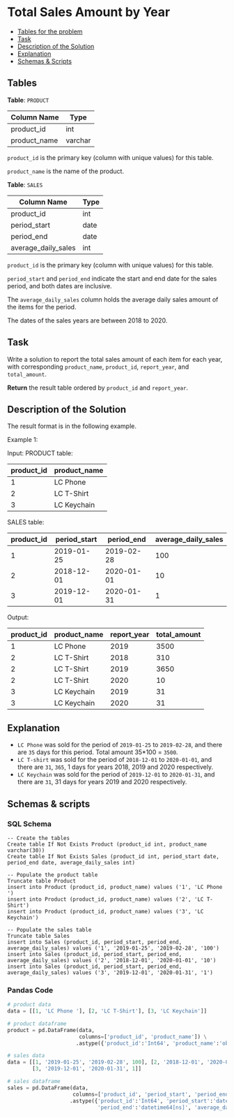 # Total Sales Amount by Year

- [Tables for the problem](#tables)
- [Task](#task)
- [Description of the Solution](#description-of-the-solution)
- [Explanation](#explanation)
- [Schemas & Scripts](#schemas--scripts)

## Tables 

**Table**: `PRODUCT`

| Column Name  | Type    |
|--------------|---------|
| product_id   | int     |
| product_name | varchar |

`product_id` is the primary key (column with unique values) for this table.

`product_name` is the name of the product.

**Table**: `SALES`

| Column Name         | Type |
|---------------------|------|
| product_id          | int  |
| period_start        | date |
| period_end          | date |
| average_daily_sales | int  |

`product_id` is the primary key (column with unique values) for this table. 

`period_start` and `period_end` indicate the start and end date for the sales period, and both dates are inclusive.

The `average_daily_sales` column holds the average daily sales amount of the items for the period.

The dates of the sales years are between 2018 to 2020.

## Task

Write a solution to report the total sales amount of each item for each year, with corresponding `product_name`, 
`product_id`, `report_year`, and `total_amount`.

**Return** the result table ordered by `product_id` and `report_year`.

## Description of the Solution ##

The result format is in the following example.

Example 1:

Input: 
PRODUCT table:

| product_id | product_name |
|------------|--------------|
| 1          | LC Phone     |
| 2          | LC T-Shirt   |
| 3          | LC Keychain  |

SALES table:

| product_id | period_start | period_end | average_daily_sales |
|------------|--------------|------------|---------------------|
| 1          | 2019-01-25   | 2019-02-28 | 100                 |
| 2          | 2018-12-01   | 2020-01-01 | 10                  |
| 3          | 2019-12-01   | 2020-01-31 | 1                   |

Output: 

| product_id | product_name | report_year | total_amount |
|------------|--------------|-------------|--------------|
| 1          | LC Phone     | 2019        | 3500         |
| 2          | LC T-Shirt   | 2018        | 310          |
| 2          | LC T-Shirt   | 2019        | 3650         |
| 2          | LC T-Shirt   | 2020        | 10           |
| 3          | LC Keychain  | 2019        | 31           |
| 3          | LC Keychain  | 2020        | 31           |

## Explanation ##

- `LC Phone` was sold for the period of `2019-01-25` to `2019-02-28`, and there are `35` days for this period. 
Total amount 35*100 = `3500`. 
- `LC T-shirt` was sold for the period of `2018-12-01` to `2020-01-01`, and there are `31`, `365`, 
1 days for years 2018, 2019 and 2020 respectively.
- `LC Keychain` was sold for the period of `2019-12-01` to `2020-01-31`, and there are `31`, 
31 days for years 2019 and 2020 respectively.

## Schemas & scripts

### SQL Schema

```genericsql
-- Create the tables
Create table If Not Exists Product (product_id int, product_name varchar(30))
Create table If Not Exists Sales (product_id int, period_start date, period_end date, average_daily_sales int)

-- Populate the product table    
Truncate table Product
insert into Product (product_id, product_name) values ('1', 'LC Phone ')
insert into Product (product_id, product_name) values ('2', 'LC T-Shirt')
insert into Product (product_id, product_name) values ('3', 'LC Keychain')

-- Populate the sales table    
Truncate table Sales
insert into Sales (product_id, period_start, period_end, average_daily_sales) values ('1', '2019-01-25', '2019-02-28', '100')
insert into Sales (product_id, period_start, period_end, average_daily_sales) values ('2', '2018-12-01', '2020-01-01', '10')
insert into Sales (product_id, period_start, period_end, average_daily_sales) values ('3', '2019-12-01', '2020-01-31', '1')
```

### Pandas Code

```python
# product data
data = [[1, 'LC Phone '], [2, 'LC T-Shirt'], [3, 'LC Keychain']]

# product dataframe
product = pd.DataFrame(data, 
                       columns=['product_id', 'product_name']) \
                      .astype({'product_id':'Int64', 'product_name':'object'})

# sales data
data = [[1, '2019-01-25', '2019-02-28', 100], [2, '2018-12-01', '2020-01-01', 10], 
        [3, '2019-12-01', '2020-01-31', 1]]

# sales dataframe
sales = pd.DataFrame(data, 
                     columns=['product_id', 'period_start', 'period_end', 'average_daily_sales']) \
                    .astype({'product_id':'Int64', 'period_start':'datetime64[ns]', 
                             'period_end':'datetime64[ns]', 'average_daily_sales':'Int64'})
```